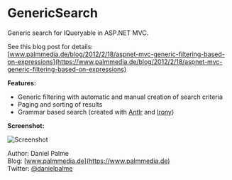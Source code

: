 # GenericSearch

Generic search for IQueryable in ASP.NET MVC.

See this blog post for details:  
[www.palmmedia.de/blog/2012/2/18/aspnet-mvc-generic-filtering-based-on-expressions](https://www.palmmedia.de/blog/2012/2/18/aspnet-mvc-generic-filtering-based-on-expressions)

**Features:**
* Generic filtering with automatic and manual creation of search criteria
* Paging and sorting of results
* Grammar based search (created with [Antlr](http://www.antlr.org) and [Irony](https://irony.codeplex.com))

**Screenshot:**

![Screenshot](https://www.palmmedia.de/blogimages/5683e366-3611-414c-8b9e-546efed6aa50.png)


Author: Daniel Palme  
Blog: [www.palmmedia.de](https://www.palmmedia.de)  
Twitter: [@danielpalme](https://twitter.com/danielpalme)
